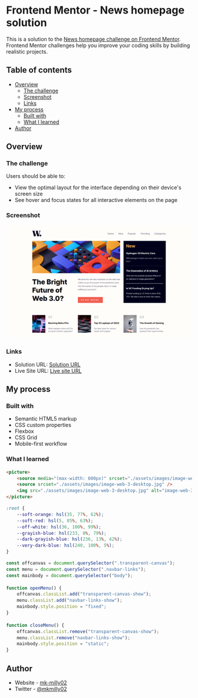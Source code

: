 # Frontend Mentor - News homepage solution

This is a solution to the [News homepage challenge on Frontend Mentor](https://www.frontendmentor.io/challenges/news-homepage-H6SWTa1MFl). Frontend Mentor challenges help you improve your coding skills by building realistic projects.

## Table of contents

-   [Overview](#overview)
    -   [The challenge](#the-challenge)
    -   [Screenshot](#screenshot)
    -   [Links](#links)
-   [My process](#my-process)
    -   [Built with](#built-with)
    -   [What I learned](#what-i-learned)
-   [Author](#author)

## Overview

### The challenge

Users should be able to:

-   View the optimal layout for the interface depending on their device's screen size
-   See hover and focus states for all interactive elements on the page

### Screenshot

![](./screenshot.png)

### Links

-   Solution URL: [Solution URL](https://www.frontendmentor.io/solutions/news-homepage-1wMGbhn5pL)
-   Live Site URL: [Live site URL](https://mk-milly02.github.io/news-homepage/)

## My process

### Built with

-   Semantic HTML5 markup
-   CSS custom properties
-   Flexbox
-   CSS Grid
-   Mobile-first workflow

### What I learned

```html
<picture>
	<source media="(max-width: 600px)" srcset="./assets/images/image-web-3-mobile.jpg" />
	<source srcset="./assets/images/image-web-3-desktop.jpg" />
	<img src="./assets/images/image-web-3-desktop.jpg" alt="image-web-3-desktop" />
</picture>
```

```css
:root {
	--soft-orange: hsl(35, 77%, 62%);
	--soft-red: hsl(5, 85%, 63%);
	--off-white: hsl(36, 100%, 99%);
	--grayish-blue: hsl(233, 8%, 79%);
	--dark-grayish-blue: hsl(236, 13%, 42%);
	--very-dark-blue: hsl(240, 100%, 5%);
}
```

```js
const offcanvas = document.querySelector(".transparent-canvas");
const menu = document.querySelector(".navbar-links");
const mainbody = document.querySelector("body");

function openMenu() {
	offcanvas.classList.add("transparent-canvas-show");
	menu.classList.add("navbar-links-show");
	mainbody.style.position = "fixed";
}

function closeMenu() {
	offcanvas.classList.remove("transparent-canvas-show");
	menu.classList.remove("navbar-links-show");
	mainbody.style.position = "static";
}
```

## Author

-   Website - [mk-milly02](https://github.com/mk-milly02)
-   Twitter - [@mkmilly02](https://www.twitter.com/mkmilly02)
